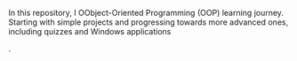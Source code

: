 In this repository,  I     OObject-Oriented Programming (OOP) learning journey. Starting with simple projects and progressing towards more advanced ones, including quizzes and Windows applications









.
